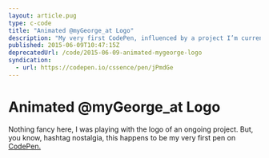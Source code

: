 ```yaml
---
layout: article.pug
type: c-code
title: "Animated @myGeorge_at Logo"
description: "My very first CodePen, influenced by a project I’m currently working on."
published: 2015-06-09T10:47:15Z
deprecatedUrl: /code/2015-06-09-animated-mygeorge-logo
syndication:
  - url: https://codepen.io/cssence/pen/jPmdGe
---
```


# Animated @myGeorge_at Logo

Nothing fancy here, I was playing with the logo of an ongoing project. But, you know, hashtag nostalgia, this happens to be my very first pen on [CodePen.](https://codepen.io/cssence)
